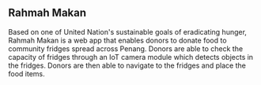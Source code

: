 ## Rahmah Makan

Based on one of United Nation's sustainable goals of eradicating hunger, Rahmah Makan is a web app that enables donors to 
donate food to community fridges spread across Penang. Donors are able to check the capacity of fridges through an IoT camera module which detects objects in the fridges. Donors are then able to navigate to the fridges and place the food items.